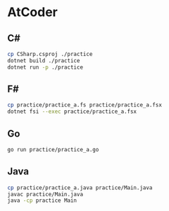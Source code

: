 # AtCoder

## C#

```sh
cp CSharp.csproj ./practice
dotnet build ./practice
dotnet run -p ./practice
```

## F#

```sh
cp practice/practice_a.fs practice/practice_a.fsx
dotnet fsi --exec practice/practice_a.fsx
```

## Go
```sh
go run practice/practice_a.go
```

## Java

```sh
cp practice/practice_a.java practice/Main.java
javac practice/Main.java
java -cp practice Main
```
